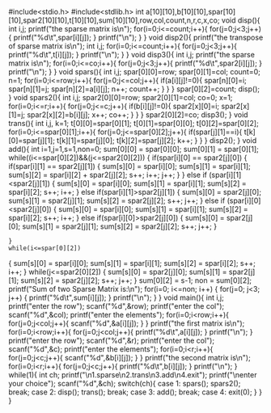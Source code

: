 #include<stdio.h>
#include<stdlib.h>
int a[10][10],b[10][10],spar[10][10],spar2[10][10],t[10][10],sum[10][10],row,col,count,n,r,c,x,co;
void disp(){
int i,j;
printf("the sparse matrix is\n");
for(i=0;i<=count;i++){
	for(j=0;j<3;j++){
		printf("%d\t",spar[i][j]);
		}
		printf("\n");
	}
}
void disp2(){
printf("the transpose of sparse matrix is\n");
int i,j;
for(i=0;i<=count;i++){
	for(j=0;j<3;j++){
		printf("%d\t",t[i][j]);
		}
		printf("\n");
	}
}
void disp3(){
int i,j;
printf("the sparse matrix is\n");
for(i=0;i<=co;i++){
	for(j=0;j<3;j++){
		printf("%d\t",spar2[i][j]);
		}
		printf("\n");
	}
}
void spars(){
    int i,j;
	spar[0][0]=row;
	spar[0][1]=col;
	count=0;
	n=1;
	for(i=0;i<=row;i++){
		for(j=0;j<=col;j++){
			if(a[i][j]!=0){
			spar[n][0]=i;
			spar[n][1]=j;
			spar[n][2]=a[i][j];
			n++;
			count++;
			}
		}
	}
	spar[0][2]=count;
	disp();
}
void spars2(){
    int i,j;
	spar2[0][0]=row;
	spar2[0][1]=col;
	co=0;
	x=1;
	for(i=0;i<=r;i++){
		for(j=0;j<=c;j++){
			if(b[i][j]!=0){
			spar2[x][0]=i;
			spar2[x][1]=j;
			spar2[x][2]=b[i][j];
			x++;
			co++;
			}
		}
	}
	spar2[0][2]=co;
	disp3();
}
void trans(){
	int i,j, k=1;
	t[0][0]=spar[0][1];
	t[0][1]=spar[0][0];
	t[0][2]=spar[0][2];
	for(i=0;i<=spar[0][1];i++){
		for(j=0;j<=spar[0][2];j++){
			if(spar[j][1]==i){
			t[k][0]=spar[j][1];
			t[k][1]=spar[j][0];
			t[k][2]=spar[j][2];
			k++;
			}
		}
	}
	disp2();
}
void add(){
    int i=1,j=1,s=1,non=0;
    sum[0][0] = spar[0][0];
    sum[0][1] = spar[0][1];
    while((i<=spar[0][2])&&(j<=spar2[0][2])) {
    if(spar[i][0] == spar2[j][0]) {
        if(spar[i][1] == spar2[j][1]) {
             sum[s][0] = spar[i][0];
             sum[s][1] = spar[i][1];
             sum[s][2] = spar[i][2] + spar2[j][2];
             s++;
             i++;
             j++;
            }
        }
    else if (spar[i][1]<spar2[j][1]) 
         {
          sum[s][0] = spar[i][0];
          sum[s][1] = spar[i][1];
          sum[s][2] = spar[i][2];
          s++;
          i++;
        }
    else if(spar[i][1]>spar2[j][1]) 
       {
         sum[s][0] = spar2[j][0];
         sum[s][1] = spar2[j][1];
         sum[s][2] = spar2[j][2];
         s++;
         j++;
       }
    else if (spar[i][0]<spar2[j][0]) 
      {
        sum[s][0] = spar[i][0];
        sum[s][1] = spar[i][1];
        sum[s][2] = spar[i][2];
        s++;
      i++;
    }
    else if(spar[i][0]>spar2[j][0]) {
          sum[s][0] = spar2[j][0];
          sum[s][1] = spar2[j][1];
          sum[s][2] = spar2[j][2];
          s++;
          j++;
       }

    }
    while(i<=spar[0][2]) 
  {
       sum[s][0] = spar[i][0];
       sum[s][1] = spar[i][1];
       sum[s][2] = spar[i][2];
       s++;
       i++;
    }
   while(j<=spar2[0][2]) 
   {
     sum[s][0] = spar2[j][0];
     sum[s][1] = spar2[j][1];
     sum[s][2] = spar2[j][2];
     s++;
     j++;
   }
sum[0][2] = s-1;
non = sum[0][2];
printf("Sum of two Sparse Matrix is:\n");
for(i=0; i<=non; i++)
   {
      for(j=0; j<3; j++)
        {
           printf("%d\t",sum[i][j]);
        }
      printf("\n");
   }
}
void main(){
int i,j;
printf("enter the row");
scanf("%d",&row);
printf("enter the col");
scanf("%d",&col);
printf("enter the elements");
for(i=0;i<row;i++){
	for(j=0;j<col;j++){
		scanf("%d",&a[i][j]);
		}
	}
printf("the first matrix is\n");
for(i=0;i<row;i++){
	for(j=0;j<col;j++){
		printf("%d\t",a[i][j]);
		}
		printf("\n");
	}
printf("enter the row");
scanf("%d",&r);
printf("enter the col");
scanf("%d",&c);
printf("enter the elements");
for(i=0;i<r;i++){
	for(j=0;j<c;j++){
		scanf("%d",&b[i][j]);
		}
	}
printf("the second matrix is\n");
for(i=0;i<r;i++){
	for(j=0;j<c;j++){
		printf("%d\t",b[i][j]);
		}
		printf("\n");
	}
	while(1){
		int ch;
		printf("\n1.sparse\n2.trans\n3.add\n4.exit");
		printf("\nenter your choice");
		scanf("%d",&ch);
		switch(ch){
			case 1:
				spars();
                spars2();
				break;
			case 2:
                disp();
				trans();
				break;
			case 3:
				add();
				break;
			case 4:
				exit(0);
		}
	}
}
